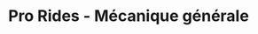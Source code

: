 ---
title: "Pro Rides - Mécanique générale"
url: /vaudreuil-dorion/pro-rides-mecanique-generale/
shop: Autowerkstatt
---